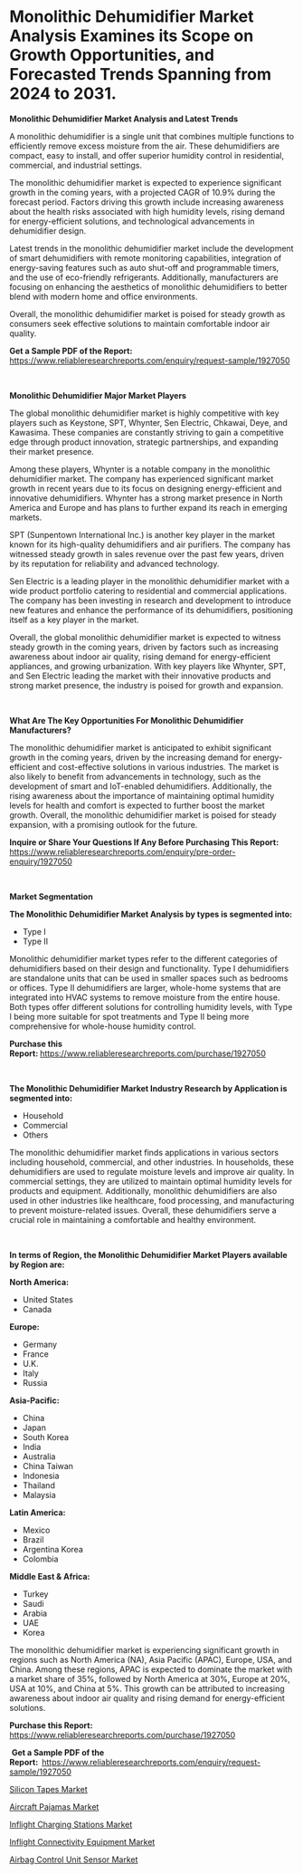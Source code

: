 <p><h1>Monolithic Dehumidifier Market Analysis Examines its Scope on Growth Opportunities, and Forecasted Trends Spanning from 2024 to 2031.</h1></p><p><strong>Monolithic Dehumidifier Market Analysis and Latest Trends</strong></p>
<p><p>A monolithic dehumidifier is a single unit that combines multiple functions to efficiently remove excess moisture from the air. These dehumidifiers are compact, easy to install, and offer superior humidity control in residential, commercial, and industrial settings.</p><p>The monolithic dehumidifier market is expected to experience significant growth in the coming years, with a projected CAGR of 10.9% during the forecast period. Factors driving this growth include increasing awareness about the health risks associated with high humidity levels, rising demand for energy-efficient solutions, and technological advancements in dehumidifier design.</p><p>Latest trends in the monolithic dehumidifier market include the development of smart dehumidifiers with remote monitoring capabilities, integration of energy-saving features such as auto shut-off and programmable timers, and the use of eco-friendly refrigerants. Additionally, manufacturers are focusing on enhancing the aesthetics of monolithic dehumidifiers to better blend with modern home and office environments.</p><p>Overall, the monolithic dehumidifier market is poised for steady growth as consumers seek effective solutions to maintain comfortable indoor air quality.</p></p>
<p><strong>Get a Sample PDF of the Report:&nbsp;</strong> <a href="https://www.reliableresearchreports.com/enquiry/request-sample/1927050">https://www.reliableresearchreports.com/enquiry/request-sample/1927050</a></p>
<p>&nbsp;</p>
<p><strong>Monolithic Dehumidifier Major Market Players</strong></p>
<p><p>The global monolithic dehumidifier market is highly competitive with key players such as Keystone, SPT, Whynter, Sen Electric, Chkawai, Deye, and Kawasima. These companies are constantly striving to gain a competitive edge through product innovation, strategic partnerships, and expanding their market presence. </p><p>Among these players, Whynter is a notable company in the monolithic dehumidifier market. The company has experienced significant market growth in recent years due to its focus on designing energy-efficient and innovative dehumidifiers. Whynter has a strong market presence in North America and Europe and has plans to further expand its reach in emerging markets.</p><p>SPT (Sunpentown International Inc.) is another key player in the market known for its high-quality dehumidifiers and air purifiers. The company has witnessed steady growth in sales revenue over the past few years, driven by its reputation for reliability and advanced technology.</p><p>Sen Electric is a leading player in the monolithic dehumidifier market with a wide product portfolio catering to residential and commercial applications. The company has been investing in research and development to introduce new features and enhance the performance of its dehumidifiers, positioning itself as a key player in the market.</p><p>Overall, the global monolithic dehumidifier market is expected to witness steady growth in the coming years, driven by factors such as increasing awareness about indoor air quality, rising demand for energy-efficient appliances, and growing urbanization. With key players like Whynter, SPT, and Sen Electric leading the market with their innovative products and strong market presence, the industry is poised for growth and expansion.</p></p>
<p>&nbsp;</p>
<p><strong>What Are The Key Opportunities For Monolithic Dehumidifier Manufacturers?</strong></p>
<p><p>The monolithic dehumidifier market is anticipated to exhibit significant growth in the coming years, driven by the increasing demand for energy-efficient and cost-effective solutions in various industries. The market is also likely to benefit from advancements in technology, such as the development of smart and IoT-enabled dehumidifiers. Additionally, the rising awareness about the importance of maintaining optimal humidity levels for health and comfort is expected to further boost the market growth. Overall, the monolithic dehumidifier market is poised for steady expansion, with a promising outlook for the future.</p></p>
<p><strong>Inquire or Share Your Questions If Any Before Purchasing This Report:</strong> <a href="https://www.reliableresearchreports.com/enquiry/pre-order-enquiry/1927050">https://www.reliableresearchreports.com/enquiry/pre-order-enquiry/1927050</a></p>
<p>&nbsp;</p>
<p><strong>Market Segmentation</strong></p>
<p><strong>The Monolithic Dehumidifier Market Analysis by types is segmented into:</strong></p>
<p><ul><li>Type I</li><li>Type II</li></ul></p>
<p><p>Monolithic dehumidifier market types refer to the different categories of dehumidifiers based on their design and functionality. Type I dehumidifiers are standalone units that can be used in smaller spaces such as bedrooms or offices. Type II dehumidifiers are larger, whole-home systems that are integrated into HVAC systems to remove moisture from the entire house. Both types offer different solutions for controlling humidity levels, with Type I being more suitable for spot treatments and Type II being more comprehensive for whole-house humidity control.</p></p>
<p><strong>Purchase this Report:&nbsp;</strong><a href="https://www.reliableresearchreports.com/purchase/1927050">https://www.reliableresearchreports.com/purchase/1927050</a></p>
<p>&nbsp;</p>
<p><strong>The Monolithic Dehumidifier Market Industry Research by Application is segmented into:</strong></p>
<p><ul><li>Household</li><li>Commercial</li><li>Others</li></ul></p>
<p><p>The monolithic dehumidifier market finds applications in various sectors including household, commercial, and other industries. In households, these dehumidifiers are used to regulate moisture levels and improve air quality. In commercial settings, they are utilized to maintain optimal humidity levels for products and equipment. Additionally, monolithic dehumidifiers are also used in other industries like healthcare, food processing, and manufacturing to prevent moisture-related issues. Overall, these dehumidifiers serve a crucial role in maintaining a comfortable and healthy environment.</p></p>
<p>&nbsp;</p>
<p><strong>In terms of Region, the Monolithic Dehumidifier Market Players available by Region are:</strong></p>
<p>
    <p> <strong> North America: </strong>
        <ul>
            <li>United States</li>
            <li>Canada</li>
        </ul>
        </p> 
    <p> <strong> Europe: </strong>
        <ul>
            <li>Germany</li>
            <li>France</li>
            <li>U.K.</li>
            <li>Italy</li>
            <li>Russia</li>
        </ul>
        </p> 
    <p> <strong> Asia-Pacific: </strong>
        <ul>
            <li>China</li>
            <li>Japan</li>
            <li>South Korea</li>
            <li>India</li>
            <li>Australia</li>
            <li>China Taiwan</li>
            <li>Indonesia</li>
            <li>Thailand</li>
            <li>Malaysia</li>
        </ul>
        </p> 
    <p> <strong> Latin America: </strong>
        <ul>
            <li>Mexico</li>
            <li>Brazil</li>
            <li>Argentina Korea</li>
            <li>Colombia</li>
        </ul>
        </p> 
    <p> <strong> Middle East & Africa: </strong>
        <ul>
            <li>Turkey</li>
            <li>Saudi</li>
            <li>Arabia</li>
            <li>UAE</li>
            <li>Korea</li>
        </ul>
    </p>
    </p>
<p><p>The monolithic dehumidifier market is experiencing significant growth in regions such as North America (NA), Asia Pacific (APAC), Europe, USA, and China. Among these regions, APAC is expected to dominate the market with a market share of 35%, followed by North America at 30%, Europe at 20%, USA at 10%, and China at 5%. This growth can be attributed to increasing awareness about indoor air quality and rising demand for energy-efficient solutions.</p></p>
<p><strong>Purchase this Report: </strong><a href="https://www.reliableresearchreports.com/purchase/1927050">https://www.reliableresearchreports.com/purchase/1927050</a></p>
<p>&nbsp;<strong>Get a Sample PDF of the Report:&nbsp;&nbsp;</strong><a href="https://www.reliableresearchreports.com/enquiry/request-sample/1927050">https://www.reliableresearchreports.com/enquiry/request-sample/1927050</a></p>
<p><strong></strong></p>
<p><p><a href="https://view.publitas.com/reportprime-1/silicon-tapes-market-research-report-provides-thorough-industry-overview-which-offers-an-in-depth-analysis-of-product-trends-and-new-market-divisions/">Silicon Tapes Market</a></p><p><a href="https://iodized-pantydraco-05c.notion.site/Insights-into-Aircraft-Pajamas-Market-Size-Analysing-Market-Share-Trends-and-Growth-from-2024-to--fa5410ee50d04405b8e1014d301d129b">Aircraft Pajamas Market</a></p><p><a href="https://three-jumbo-f6d.notion.site/Inflight-Charging-Stations-Market-Size-Market-Trends-and-Growth-Outlook-forecasted-for-period-from-b88421ee9c9545979369d55a77893517">Inflight Charging Stations Market</a></p><p><a href="https://noble-drawer-34c.notion.site/Inflight-Connectivity-Equipment-Market-Research-Report-Reveals-The-Latest-Trends-And-Opportunities-o-50c5b86d4df14edd99bed2cdf14636ab">Inflight Connectivity Equipment Market</a></p><p><a href="https://view.publitas.com/reportprime-1/airbag-control-unit-sensor-market-size-share-trends-analysis-report-by-material-by-type-by-end-user-by-region-and-segment-forecasts-2024-2031/">Airbag Control Unit Sensor Market</a></p></p>